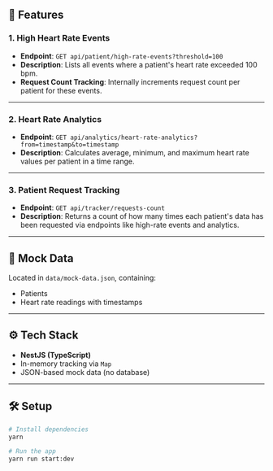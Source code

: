 ## 🚀 Features

### 1. High Heart Rate Events

- **Endpoint**: `GET api/patient/high-rate-events?threshold=100`
- **Description**: Lists all events where a patient's heart rate exceeded 100 bpm.
- **Request Count Tracking**: Internally increments request count per patient for these events.

---

### 2. Heart Rate Analytics

- **Endpoint**: `GET api/analytics/heart-rate-analytics?from=timestamp&to=timestamp`
- **Description**: Calculates average, minimum, and maximum heart rate values per patient in a time range.

---

### 3. Patient Request Tracking

- **Endpoint**: `GET api/tracker/requests-count`
- **Description**: Returns a count of how many times each patient's data has been requested via endpoints like high-rate events and analytics.

---

## 🧪 Mock Data

Located in `data/mock-data.json`, containing:

- Patients
- Heart rate readings with timestamps

---

## ⚙️ Tech Stack

- **NestJS (TypeScript)**
- In-memory tracking via `Map`
- JSON-based mock data (no database)

---

## 🛠 Setup

```bash
# Install dependencies
yarn

# Run the app
yarn run start:dev